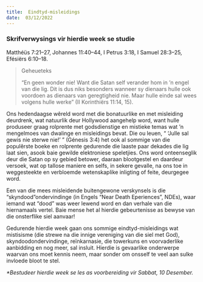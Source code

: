 ```yaml
---
title:  Eindtyd-misleidings
date:  03/12/2022
---
```


### Skrifverwysings vir hierdie week se studie
Matthéüs 7:21–27, Johannes 11:40–44, I Petrus 3:18, I Samuel 28:3–25, Efésiërs 6:10–18.

> <p>Geheueteks</p>
> “En geen wonder nie! Want die Satan self verander hom in ’n engel van die lig. Dit is dus niks besonders wanneer sy dienaars hulle ook voordoen as dienaars van geregtigheid nie. Maar hulle einde sal wees volgens hulle werke” (II Korinthiërs 11:14, 15).

Ons hedendaagse wêreld word met die bonatuurlike en met misleiding deurdrenk, wat natuurlik deur Hollywood aangehelp word, want hulle produseer graag rolprente met godsdienstige en mistieke temas wat ’n mengelmoes van dwalinge en misleidings bevat. Die ou leuen, “ ‘Julle sal gewis nie sterwe nie!’ ” (Génesis 3:4) het ook al sommige van die populêrste boeke en rolprente gedurende die laaste paar dekades die lig laat sien, asook baie gewilde elektroniese speletjies. Ons word onteenseglik deur die Satan op sy gebied betower, daaraan blootgestel en daardeur versoek, wat op tallose maniere en selfs, in sekere gevalle, na ons toe in weggesteekte en verbloemde wetenskaplike inligting of feite, deurgegee word.

Een van die mees misleidende buitengewone verskynsels is die “skyndood”ondervindinge (in Engels “Near Death Eperiences”, NDEs), waar iemand wat “dood” was weer lewend word en dan verhale van die hiernamaals vertel. Baie mense het al hierdie gebeurtenisse as bewyse van die onsterflike siel aanvaar!

Gedurende hierdie week gaan ons sommige eindtyd-misleidings wat mistisisme (die strewe na die innige vereniging van die siel met God), skyndoodondervindinge, reïnkarnasie, die towerkuns en voorvaderlike aanbidding en nog meer, sal insluit. Hierdie is gevaarlike onderwerpe waarvan ons moet kennis neem, maar sonder om onsself te veel aan sulke invloede bloot te stel.

_*Bestudeer hierdie week se les as voorbereiding vir Sabbat, 10 Desember._